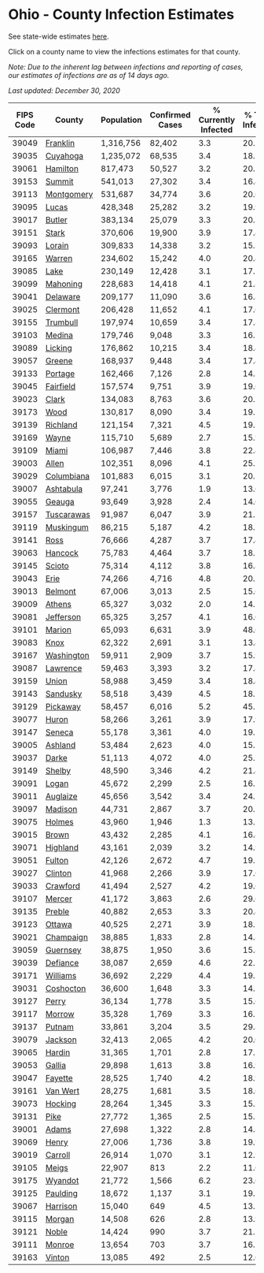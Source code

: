 # Ohio - County Infection Estimates

See state-wide estimates [here](/infections/us-oh).

Click on a county name to view the infections estimates for that county.

*Note: Due to the inherent lag between infections and reporting of cases, our estimates of infections are as of 14 days ago.*

*Last updated: December 30, 2020*

|   FIPS Code |                   County |   Population |   Confirmed Cases |   % Currently Infected |   % Total Infected |
|-------------|--------------------------|--------------|-------------------|------------------------|--------------------|
|       39049 |     [Franklin](franklin) |    1,316,756 |            82,402 |                    3.3 |               20.5 |
|       39035 |     [Cuyahoga](cuyahoga) |    1,235,072 |            68,535 |                    3.4 |               18.5 |
|       39061 |     [Hamilton](hamilton) |      817,473 |            50,527 |                    3.2 |               20.2 |
|       39153 |         [Summit](summit) |      541,013 |            27,302 |                    3.4 |               16.4 |
|       39113 | [Montgomery](montgomery) |      531,687 |            34,774 |                    3.6 |               20.6 |
|       39095 |           [Lucas](lucas) |      428,348 |            25,282 |                    3.2 |               19.9 |
|       39017 |         [Butler](butler) |      383,134 |            25,079 |                    3.3 |               20.7 |
|       39151 |           [Stark](stark) |      370,606 |            19,900 |                    3.9 |               17.4 |
|       39093 |         [Lorain](lorain) |      309,833 |            14,338 |                    3.2 |               15.3 |
|       39165 |         [Warren](warren) |      234,602 |            15,242 |                    4.0 |               20.4 |
|       39085 |             [Lake](lake) |      230,149 |            12,428 |                    3.1 |               17.2 |
|       39099 |     [Mahoning](mahoning) |      228,683 |            14,418 |                    4.1 |               21.8 |
|       39041 |     [Delaware](delaware) |      209,177 |            11,090 |                    3.6 |               16.8 |
|       39025 |     [Clermont](clermont) |      206,428 |            11,652 |                    4.1 |               17.6 |
|       39155 |     [Trumbull](trumbull) |      197,974 |            10,659 |                    3.4 |               17.8 |
|       39103 |         [Medina](medina) |      179,746 |             9,048 |                    3.3 |               16.2 |
|       39089 |       [Licking](licking) |      176,862 |            10,215 |                    3.4 |               18.4 |
|       39057 |         [Greene](greene) |      168,937 |             9,448 |                    3.4 |               17.4 |
|       39133 |       [Portage](portage) |      162,466 |             7,126 |                    2.8 |               14.3 |
|       39045 |   [Fairfield](fairfield) |      157,574 |             9,751 |                    3.9 |               19.6 |
|       39023 |           [Clark](clark) |      134,083 |             8,763 |                    3.6 |               20.7 |
|       39173 |             [Wood](wood) |      130,817 |             8,090 |                    3.4 |               19.7 |
|       39139 |     [Richland](richland) |      121,154 |             7,321 |                    4.5 |               19.2 |
|       39169 |           [Wayne](wayne) |      115,710 |             5,689 |                    2.7 |               15.9 |
|       39109 |           [Miami](miami) |      106,987 |             7,446 |                    3.8 |               22.4 |
|       39003 |           [Allen](allen) |      102,351 |             8,096 |                    4.1 |               25.1 |
|       39029 | [Columbiana](columbiana) |      101,883 |             6,015 |                    3.1 |               20.2 |
|       39007 |   [Ashtabula](ashtabula) |       97,241 |             3,776 |                    1.9 |               13.0 |
|       39055 |         [Geauga](geauga) |       93,649 |             3,928 |                    2.4 |               14.0 |
|       39157 | [Tuscarawas](tuscarawas) |       91,987 |             6,047 |                    3.9 |               21.5 |
|       39119 |   [Muskingum](muskingum) |       86,215 |             5,187 |                    4.2 |               18.7 |
|       39141 |             [Ross](ross) |       76,666 |             4,287 |                    3.7 |               17.4 |
|       39063 |       [Hancock](hancock) |       75,783 |             4,464 |                    3.7 |               18.5 |
|       39145 |         [Scioto](scioto) |       75,314 |             4,112 |                    3.8 |               16.8 |
|       39043 |             [Erie](erie) |       74,266 |             4,716 |                    4.8 |               20.3 |
|       39013 |       [Belmont](belmont) |       67,006 |             3,013 |                    2.5 |               15.6 |
|       39009 |         [Athens](athens) |       65,327 |             3,032 |                    2.0 |               14.2 |
|       39081 |   [Jefferson](jefferson) |       65,325 |             3,257 |                    4.1 |               16.0 |
|       39101 |         [Marion](marion) |       65,093 |             6,631 |                    3.9 |               48.6 |
|       39083 |             [Knox](knox) |       62,322 |             2,691 |                    3.1 |               13.4 |
|       39167 | [Washington](washington) |       59,911 |             2,909 |                    3.7 |               15.9 |
|       39087 |     [Lawrence](lawrence) |       59,463 |             3,393 |                    3.2 |               17.8 |
|       39159 |           [Union](union) |       58,988 |             3,459 |                    3.4 |               18.4 |
|       39143 |     [Sandusky](sandusky) |       58,518 |             3,439 |                    4.5 |               18.7 |
|       39129 |     [Pickaway](pickaway) |       58,457 |             6,016 |                    5.2 |               45.5 |
|       39077 |           [Huron](huron) |       58,266 |             3,261 |                    3.9 |               17.9 |
|       39147 |         [Seneca](seneca) |       55,178 |             3,361 |                    4.0 |               19.1 |
|       39005 |       [Ashland](ashland) |       53,484 |             2,623 |                    4.0 |               15.3 |
|       39037 |           [Darke](darke) |       51,113 |             4,072 |                    4.0 |               25.7 |
|       39149 |         [Shelby](shelby) |       48,590 |             3,346 |                    4.2 |               21.4 |
|       39091 |           [Logan](logan) |       45,672 |             2,299 |                    2.5 |               16.1 |
|       39011 |     [Auglaize](auglaize) |       45,656 |             3,542 |                    3.4 |               24.2 |
|       39097 |       [Madison](madison) |       44,731 |             2,867 |                    3.7 |               20.7 |
|       39075 |         [Holmes](holmes) |       43,960 |             1,946 |                    1.3 |               13.7 |
|       39015 |           [Brown](brown) |       43,432 |             2,285 |                    4.1 |               16.4 |
|       39071 |     [Highland](highland) |       43,161 |             2,039 |                    3.2 |               14.9 |
|       39051 |         [Fulton](fulton) |       42,126 |             2,672 |                    4.7 |               19.7 |
|       39027 |       [Clinton](clinton) |       41,968 |             2,266 |                    3.9 |               17.0 |
|       39033 |     [Crawford](crawford) |       41,494 |             2,527 |                    4.2 |               19.6 |
|       39107 |         [Mercer](mercer) |       41,172 |             3,863 |                    2.6 |               29.6 |
|       39135 |         [Preble](preble) |       40,882 |             2,653 |                    3.3 |               20.4 |
|       39123 |         [Ottawa](ottawa) |       40,525 |             2,271 |                    3.9 |               18.1 |
|       39021 |   [Champaign](champaign) |       38,885 |             1,833 |                    2.8 |               14.8 |
|       39059 |     [Guernsey](guernsey) |       38,875 |             1,950 |                    3.6 |               15.8 |
|       39039 |     [Defiance](defiance) |       38,087 |             2,659 |                    4.6 |               22.1 |
|       39171 |     [Williams](williams) |       36,692 |             2,229 |                    4.4 |               19.3 |
|       39031 |   [Coshocton](coshocton) |       36,600 |             1,648 |                    3.3 |               14.5 |
|       39127 |           [Perry](perry) |       36,134 |             1,778 |                    3.5 |               15.6 |
|       39117 |         [Morrow](morrow) |       35,328 |             1,769 |                    3.3 |               16.2 |
|       39137 |         [Putnam](putnam) |       33,861 |             3,204 |                    3.5 |               29.8 |
|       39079 |       [Jackson](jackson) |       32,413 |             2,065 |                    4.2 |               20.0 |
|       39065 |         [Hardin](hardin) |       31,365 |             1,701 |                    2.8 |               17.5 |
|       39053 |         [Gallia](gallia) |       29,898 |             1,613 |                    3.8 |               16.9 |
|       39047 |       [Fayette](fayette) |       28,525 |             1,740 |                    4.2 |               18.9 |
|       39161 |     [Van Wert](van-wert) |       28,275 |             1,681 |                    3.5 |               18.6 |
|       39073 |       [Hocking](hocking) |       28,264 |             1,345 |                    3.3 |               15.3 |
|       39131 |             [Pike](pike) |       27,772 |             1,365 |                    2.5 |               15.3 |
|       39001 |           [Adams](adams) |       27,698 |             1,322 |                    2.8 |               14.8 |
|       39069 |           [Henry](henry) |       27,006 |             1,736 |                    3.8 |               19.9 |
|       39019 |       [Carroll](carroll) |       26,914 |             1,070 |                    3.1 |               12.9 |
|       39105 |           [Meigs](meigs) |       22,907 |               813 |                    2.2 |               11.0 |
|       39175 |       [Wyandot](wyandot) |       21,772 |             1,566 |                    6.2 |               23.0 |
|       39125 |     [Paulding](paulding) |       18,672 |             1,137 |                    3.1 |               19.2 |
|       39067 |     [Harrison](harrison) |       15,040 |               649 |                    4.5 |               13.5 |
|       39115 |         [Morgan](morgan) |       14,508 |               626 |                    2.8 |               13.9 |
|       39121 |           [Noble](noble) |       14,424 |               990 |                    3.7 |               21.5 |
|       39111 |         [Monroe](monroe) |       13,654 |               703 |                    3.7 |               16.5 |
|       39163 |         [Vinton](vinton) |       13,085 |               492 |                    2.5 |               12.0 |